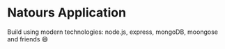 # Natours Application

Build using modern technologies: node.js, express, mongoDB, moongose and friends 😄
